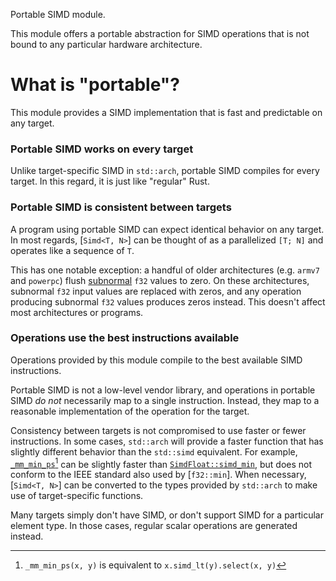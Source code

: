 Portable SIMD module.

This module offers a portable abstraction for SIMD operations
that is not bound to any particular hardware architecture.

# What is "portable"?

This module provides a SIMD implementation that is fast and predictable on any target.

### Portable SIMD works on every target

Unlike target-specific SIMD in `std::arch`, portable SIMD compiles for every target.
In this regard, it is just like "regular" Rust.

### Portable SIMD is consistent between targets

A program using portable SIMD can expect identical behavior on any target.
In most regards, [`Simd<T, N>`] can be thought of as a parallelized `[T; N]` and operates like a sequence of `T`.

This has one notable exception: a handful of older architectures (e.g. `armv7` and `powerpc`) flush [subnormal](`f32::is_subnormal`) `f32` values to zero.
On these architectures, subnormal `f32` input values are replaced with zeros, and any operation producing subnormal `f32` values produces zeros instead.
This doesn't affect most architectures or programs.

### Operations use the best instructions available

Operations provided by this module compile to the best available SIMD instructions.

Portable SIMD is not a low-level vendor library, and operations in portable SIMD _do not_ necessarily map to a single instruction.
Instead, they map to a reasonable implementation of the operation for the target.

Consistency between targets is not compromised to use faster or fewer instructions.
In some cases, `std::arch` will provide a faster function that has slightly different behavior than the `std::simd` equivalent.
For example, [`_mm_min_ps`](`core::arch::x86_64::_mm_min_ps`)[^1] can be slightly faster than [`SimdFloat::simd_min`](`num::SimdFloat::simd_min`), but does not conform to the IEEE standard also used by [`f32::min`].
When necessary, [`Simd<T, N>`] can be converted to the types provided by `std::arch` to make use of target-specific functions.

Many targets simply don't have SIMD, or don't support SIMD for a particular element type.
In those cases, regular scalar operations are generated instead.

[^1]: `_mm_min_ps(x, y)` is equivalent to `x.simd_lt(y).select(x, y)`
